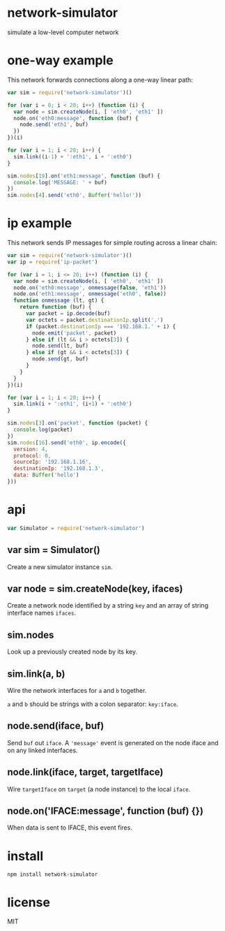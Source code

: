 # network-simulator

simulate a low-level computer network

# one-way example

This network forwards connections along a one-way linear path:

``` js
var sim = require('network-simulator')()

for (var i = 0; i < 20; i++) (function (i) {
  var node = sim.createNode(i, [ 'eth0', 'eth1' ])
  node.on('eth0:message', function (buf) {
    node.send('eth1', buf)
  })
})(i)

for (var i = 1; i < 20; i++) {
  sim.link((i-1) + ':eth1', i + ':eth0')
}

sim.nodes[19].on('eth1:message', function (buf) {
  console.log('MESSAGE: ' + buf)
})
sim.nodes[4].send('eth0', Buffer('hello!'))
```

# ip example

This network sends IP messages for simple routing across a linear chain:

``` js
var sim = require('network-simulator')()
var ip = require('ip-packet')

for (var i = 1; i <= 20; i++) (function (i) {
  var node = sim.createNode(i, [ 'eth0', 'eth1' ])
  node.on('eth0:message', onmessage(false, 'eth1'))
  node.on('eth1:message', onmessage('eth0', false))
  function onmessage (lt, gt) {
    return function (buf) {
      var packet = ip.decode(buf)
      var octets = packet.destinationIp.split('.')
      if (packet.destinationIp === '192.168.1.' + i) {
        node.emit('packet', packet)
      } else if (lt && i > octets[3]) {
        node.send(lt, buf)
      } else if (gt && i < octets[3]) {
        node.send(gt, buf)
      }
    }
  }
})(i)

for (var i = 1; i < 20; i++) {
  sim.link(i + ':eth1', (i+1) + ':eth0')
}

sim.nodes[3].on('packet', function (packet) {
  console.log(packet)
})
sim.nodes[16].send('eth0', ip.encode({
  version: 4,
  protocol: 0,
  sourceIp: '192.168.1.16',
  destinationIp: '192.168.1.3',
  data: Buffer('hello')
}))
```

# api

``` js
var Simulator = require('network-simulator')
```

## var sim = Simulator()

Create a new simulator instance `sim`.

## var node = sim.createNode(key, ifaces)

Create a network node identified by a string `key` and an array of string
interface names `ifaces`.

## sim.nodes

Look up a previously created node by its key.

## sim.link(a, b)

Wire the network interfaces for `a` and `b` together.

`a` and `b` should be strings with a colon separator: `key:iface`.

## node.send(iface, buf)

Send `buf` out `iface`. A `'message'` event is generated on the node iface and
on any linked interfaces.

## node.link(iface, target, targetIface)

Wire `targetIface` on `target` (a node instance) to the local `iface`.

## node.on('IFACE:message', function (buf) {})

When data is sent to IFACE, this event fires.

# install

```
npm install network-simulator
```

# license

MIT
